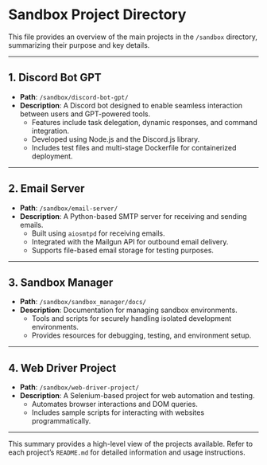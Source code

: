 # Sandbox Project Directory

This file provides an overview of the main projects in the `/sandbox` directory, summarizing their purpose and key details.

---

## **1. Discord Bot GPT**
- **Path**: `/sandbox/discord-bot-gpt/`
- **Description**: A Discord bot designed to enable seamless interaction between users and GPT-powered tools.
  - Features include task delegation, dynamic responses, and command integration.
  - Developed using Node.js and the Discord.js library.
  - Includes test files and multi-stage Dockerfile for containerized deployment.

---

## **2. Email Server**
- **Path**: `/sandbox/email-server/`
- **Description**: A Python-based SMTP server for receiving and sending emails.
  - Built using `aiosmtpd` for receiving emails.
  - Integrated with the Mailgun API for outbound email delivery.
  - Supports file-based email storage for testing purposes.

---

## **3. Sandbox Manager**
- **Path**: `/sandbox/sandbox_manager/docs/`
- **Description**: Documentation for managing sandbox environments.
  - Tools and scripts for securely handling isolated development environments.
  - Provides resources for debugging, testing, and environment setup.

---

## **4. Web Driver Project**
- **Path**: `/sandbox/web-driver-project/`
- **Description**: A Selenium-based project for web automation and testing.
  - Automates browser interactions and DOM queries.
  - Includes sample scripts for interacting with websites programmatically.

---

This summary provides a high-level view of the projects available. Refer to each project’s `README.md` for detailed information and usage instructions.